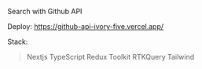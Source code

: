 Search with Github API

Deploy: https://github-api-ivory-five.vercel.app/

Stack:
> Nextjs
> TypeScript 
> Redux Toolkit
> RTKQuery
> Tailwind
